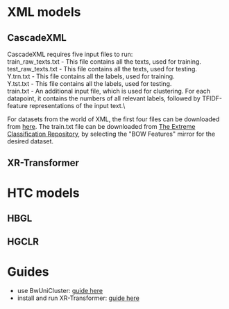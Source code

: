 # XML models
## CascadeXML
CascadeXML requires five input files to run: \
train_raw_texts.txt - This file contains all the texts, used for training.\
test_raw_texts.txt - This file contains all the texts, used for testing.\
Y.trn.txt - This file contains all the labels, used for training.\
Y.tst.txt - This file contains all the labels, used for testing.\
train.txt - An additional input file, which is used for clustering. For each datapoint, it contains the numbers of all relevant labels, followed by TFIDF-feature representations of the input text.\

For datasets from the world of XML, the first four files can be downloaded from [here](https://github.com/yourh/AttentionXML). The train.txt file can be downloaded from [The Extreme Classification Repository](http://manikvarma.org/downloads/XC/XMLRepository.html), by selecting the "BOW Features" mirror for the desired dataset. 
## XR-Transformer

# HTC models
## HBGL

## HGCLR

# Guides
- use BwUniCluster: [guide here](bw_uni_cluster.md)
- install and run XR-Transformer: [guide here](xr_transformer_guide.md)

